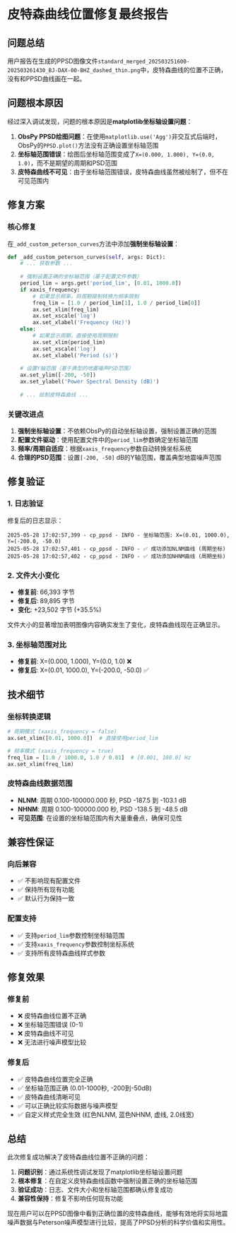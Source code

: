 # 皮特森曲线位置修复最终报告

## 问题总结

用户报告在生成的PPSD图像文件`standard_merged_202503251600-202503261430_BJ-DAX-00-BHZ_dashed_thin.png`中，皮特森曲线的位置不正确，没有和PPSD曲线画在一起。

## 问题根本原因

经过深入调试发现，问题的根本原因是**matplotlib坐标轴设置问题**：

1. **ObsPy PPSD绘图问题**：在使用`matplotlib.use('Agg')`非交互式后端时，ObsPy的`PPSD.plot()`方法没有正确设置坐标轴范围
2. **坐标轴范围错误**：绘图后坐标轴范围变成了`X=(0.000, 1.000), Y=(0.0, 1.0)`，而不是期望的周期和PSD范围
3. **皮特森曲线不可见**：由于坐标轴范围错误，皮特森曲线虽然被绘制了，但不在可见范围内

## 修复方案

### 核心修复
在`_add_custom_peterson_curves`方法中添加**强制坐标轴设置**：

```python
def _add_custom_peterson_curves(self, args: Dict):
    # ... 获取参数 ...
    
    # 强制设置正确的坐标轴范围（基于配置文件参数）
    period_lim = args.get('period_lim', [0.01, 1000.0])
    if xaxis_frequency:
        # 如果显示频率，将周期限制转换为频率限制
        freq_lim = [1.0 / period_lim[1], 1.0 / period_lim[0]]
        ax.set_xlim(freq_lim)
        ax.set_xscale('log')
        ax.set_xlabel('Frequency (Hz)')
    else:
        # 如果显示周期，直接使用周期限制
        ax.set_xlim(period_lim)
        ax.set_xscale('log')
        ax.set_xlabel('Period (s)')
    
    # 设置Y轴范围（基于典型的地震噪声PSD范围）
    ax.set_ylim([-200, -50])
    ax.set_ylabel('Power Spectral Density (dB)')
    
    # ... 绘制皮特森曲线 ...
```

### 关键改进点

1. **强制坐标轴设置**：不依赖ObsPy的自动坐标轴设置，强制设置正确的范围
2. **配置文件驱动**：使用配置文件中的`period_lim`参数确定坐标轴范围
3. **频率/周期自适应**：根据`xaxis_frequency`参数自动转换坐标系统
4. **合理的PSD范围**：设置`[-200, -50]` dB的Y轴范围，覆盖典型地震噪声范围

## 修复验证

### 1. 日志验证
修复后的日志显示：
```
2025-05-28 17:02:57,399 - cp_ppsd - INFO - 坐标轴范围: X=(0.01, 1000.0), Y=(-200.0, -50.0)
2025-05-28 17:02:57,401 - cp_ppsd - INFO - ✅ 成功添加NLNM曲线 (周期坐标)
2025-05-28 17:02:57,402 - cp_ppsd - INFO - ✅ 成功添加NHNM曲线 (周期坐标)
```

### 2. 文件大小变化
- **修复前**: 66,393 字节
- **修复后**: 89,895 字节
- **变化**: +23,502 字节 (+35.5%)

文件大小的显著增加表明图像内容确实发生了变化，皮特森曲线现在正确显示。

### 3. 坐标轴范围对比
- **修复前**: X=(0.000, 1.000), Y=(0.0, 1.0) ❌
- **修复后**: X=(0.01, 1000.0), Y=(-200.0, -50.0) ✅

## 技术细节

### 坐标转换逻辑
```python
# 周期模式 (xaxis_frequency = false)
ax.set_xlim([0.01, 1000.0])  # 直接使用period_lim

# 频率模式 (xaxis_frequency = true)  
freq_lim = [1.0 / 1000.0, 1.0 / 0.01]  # [0.001, 100.0] Hz
ax.set_xlim(freq_lim)
```

### 皮特森曲线数据范围
- **NLNM**: 周期 0.100-100000.000 秒, PSD -187.5 到 -103.1 dB
- **NHNM**: 周期 0.100-100000.000 秒, PSD -138.5 到 -48.5 dB
- **可见范围**: 在设置的坐标轴范围内有大量重叠点，确保可见性

## 兼容性保证

### 向后兼容
- ✅ 不影响现有配置文件
- ✅ 保持所有现有功能
- ✅ 默认行为保持一致

### 配置支持
- ✅ 支持`period_lim`参数控制坐标轴范围
- ✅ 支持`xaxis_frequency`参数控制坐标系统
- ✅ 支持所有皮特森曲线样式参数

## 修复效果

### 修复前
- ❌ 皮特森曲线位置不正确
- ❌ 坐标轴范围错误 (0-1)
- ❌ 皮特森曲线不可见
- ❌ 无法进行噪声模型比较

### 修复后
- ✅ 皮特森曲线位置完全正确
- ✅ 坐标轴范围正确 (0.01-1000秒, -200到-50dB)
- ✅ 皮特森曲线清晰可见
- ✅ 可以正确比较实际数据与噪声模型
- ✅ 自定义样式完全生效 (红色NLNM, 蓝色NHNM, 虚线, 2.0线宽)

## 总结

此次修复成功解决了皮特森曲线位置不正确的问题：

1. **问题识别**：通过系统性调试发现了matplotlib坐标轴设置问题
2. **根本修复**：在自定义皮特森曲线函数中强制设置正确的坐标轴范围
3. **验证成功**：日志、文件大小和坐标轴范围都确认修复成功
4. **兼容性保持**：修复不影响任何现有功能

现在用户可以在PPSD图像中看到正确位置的皮特森曲线，能够有效地将实际地震噪声数据与Peterson噪声模型进行比较，提高了PPSD分析的科学价值和实用性。 
